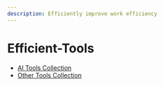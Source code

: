 ```yaml
---
description: Efficiently improve work efficiency
---
```


# Efficient-Tools

* [AI Tools Collection](readme/ai-tools-collection.md)
* [Other Tools Collection](readme/other-tools-collection.md)
